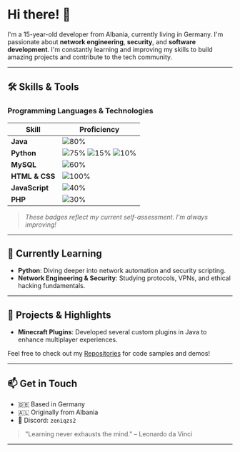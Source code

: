 # Hi there! 👋

I'm a 15-year-old developer from Albania, currently living in Germany. I'm passionate about **network engineering**, **security**, and **software development**. I'm constantly learning and improving my skills to build amazing projects and contribute to the tech community.

---

## 🛠️ Skills & Tools

### Programming Languages & Technologies

| Skill             | Proficiency      |
| ----------------- | ---------------- |
| **Java**          | ![80%](https://img.shields.io/badge/Java-80%25-brightgreen) |
| **Python**        | ![75%](https://img.shields.io/badge/Discord%20Bots-75%25-blue) ![15%](https://img.shields.io/badge/Networking-15%25-lightgrey) ![10%](https://img.shields.io/badge/Core%20Python-10%25-lightgrey) |
| **MySQL**         | ![60%](https://img.shields.io/badge/MySQL-60%25-blueviolet) |
| **HTML & CSS**    | ![100%](https://img.shields.io/badge/HTML/CSS-100%25-orange) |
| **JavaScript**    | ![40%](https://img.shields.io/badge/JavaScript-40%25-yellow) |
| **PHP**           | ![30%](https://img.shields.io/badge/PHP-30%25-blue) |

> _These badges reflect my current self-assessment. I'm always improving!_

---

## 🌱 Currently Learning

- **Python**: Diving deeper into network automation and security scripting.
- **Network Engineering & Security**: Studying protocols, VPNs, and ethical hacking fundamentals.

---

## 📂 Projects & Highlights

- **Minecraft Plugins**: Developed several custom plugins in Java to enhance multiplayer experiences.

Feel free to check out my [Repositories](https://github.com/yourusername?tab=repositories) for code samples and demos!

---

## 📫 Get in Touch

- 🇩🇪 Based in Germany
- 🇦🇱 Originally from Albania
- 💬 Discord: `zeniqzs2`


> "Learning never exhausts the mind." – Leonardo da Vinci

---
